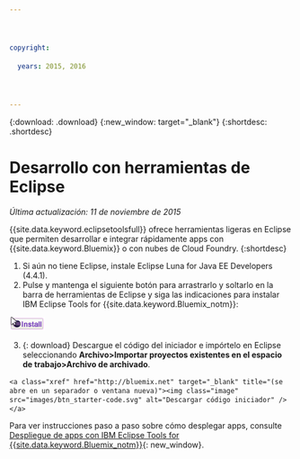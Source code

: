 ```yaml
---

 

copyright:

  years: 2015, 2016

 

---
```


{:download: .download}
{:new_window: target="_blank"}
{:shortdesc: .shortdesc}

# Desarrollo con herramientas de Eclipse
*Última actualización: 11 de noviembre de 2015*

{{site.data.keyword.eclipsetoolsfull}} ofrece herramientas ligeras
en Eclipse que permiten desarrollar e integrar rápidamente apps con {{site.data.keyword.Bluemix}} o con nubes de
Cloud Foundry.
{:shortdesc}

  1. Si aún no tiene Eclipse, instale Eclipse Luna for Java EE Developers (4.4.1).
  2. Pulse y mantenga el siguiente botón para arrastrarlo y soltarlo en la barra de herramientas de Eclipse y siga las indicaciones para instalar IBM Eclipse Tools for {{site.data.keyword.Bluemix_notm}}:
  
  ![Arrastre y suelte en un espacio de trabajo de Eclipse Luna en ejecución para instalar IBM Eclipse Tools for {{site.data.keyword.Bluemix_notm}}](images/installbutton.png)

  3. {: download} Descargue el código del iniciador e impórtelo en Eclipse seleccionando **Archivo>Importar proyectos existentes en el espacio de trabajo>Archivo de archivado**.
  
    <a class="xref" href="http://bluemix.net" target="_blank" title="(se abre en un separador o ventana nueva)"><img class="image" src="images/btn_starter-code.svg" alt="Descargar código iniciador" /> </a> 

Para ver instrucciones paso a paso sobre cómo desplegar apps, consulte [Despliegue de apps con IBM Eclipse Tools for {{site.data.keyword.Bluemix_notm}}](../manageapps/eclipsetools/eclipsetools.html#eclipsetools){: new_window}.
